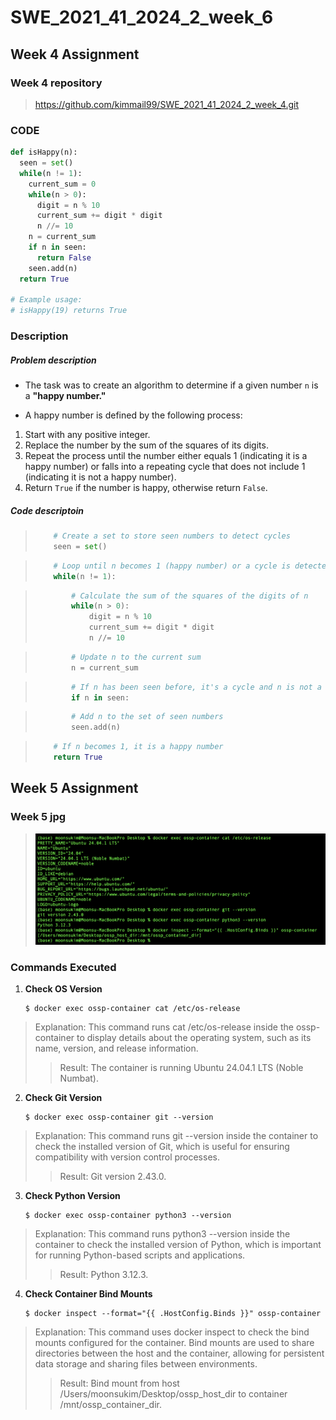 # **SWE_2021_41_2024_2_week_6**
## __Week 4 Assignment__
### Week 4 repository
> https://github.com/kimmail99/SWE_2021_41_2024_2_week_4.git

### CODE
```python
def isHappy(n):
  seen = set()
  while(n != 1):
    current_sum = 0
    while(n > 0):
      digit = n % 10
      current_sum += digit * digit
      n //= 10
    n = current_sum
    if n in seen:
      return False
    seen.add(n)
  return True

# Example usage:
# isHappy(19) returns True
```

### Description

##### Problem description
* The task was to create an algorithm to determine if a given number `n` is a __"happy number."__
+ A happy number is defined by the following process:
1. Start with any positive integer.
2. Replace the number by the sum of the squares of its digits.
3. Repeat the process until the number either equals 1 (indicating it is a happy number) or falls into a repeating cycle that does not include 1 (indicating it is not a happy number).
4. Return `True` if the number is happy, otherwise return `False`.

##### Code descriptoin
> ```python
>     # Create a set to store seen numbers to detect cycles
>     seen = set()

> ```python
>     # Loop until n becomes 1 (happy number) or a cycle is detected
>     while(n != 1):

> ```python
>         # Calculate the sum of the squares of the digits of n
>         while(n > 0):
>             digit = n % 10
>             current_sum += digit * digit
>             n //= 10

> ```python
>         # Update n to the current sum
>         n = current_sum

> ```python
>         # If n has been seen before, it's a cycle and n is not a happy number
>         if n in seen:

> ```python
>         # Add n to the set of seen numbers
>         seen.add(n)

> ```python
>     # If n becomes 1, it is a happy number
>     return True

## __Week 5 Assignment__
### Week 5 jpg
>![Alt text](week5.jpg)
### Commands Executed
1. **Check OS Version**
   ```
   $ docker exec ossp-container cat /etc/os-release
   ```
> Explanation: This command runs cat /etc/os-release inside the ossp-container to display details about the operating system, such as its name, version, and release information.
>> Result: The container is running Ubuntu 24.04.1 LTS (Noble Numbat).

2. **Check Git Version**
   ```
   $ docker exec ossp-container git --version
   ```
> Explanation: This command runs git --version inside the container to check the installed version of Git, which is useful for ensuring compatibility with version control processes.
>> Result: Git version 2.43.0.

3. **Check Python Version**
   ```
   $ docker exec ossp-container python3 --version
   ```
> Explanation: This command runs python3 --version inside the container to check the installed version of Python, which is important for running Python-based scripts and applications.
>> Result: Python 3.12.3.

4. **Check Container Bind Mounts**
   ```
   $ docker inspect --format="{{ .HostConfig.Binds }}" ossp-container
   ```
> Explanation: This command uses docker inspect to check the bind mounts configured for the container. Bind mounts are used to share directories between the host and the container, allowing for persistent data storage and sharing files between environments.
>> Result: Bind mount from host /Users/moonsukim/Desktop/ossp_host_dir to container /mnt/ossp_container_dir.
